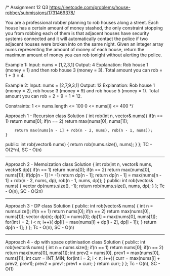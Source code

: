 /*
Assignment 12 Q3
https://leetcode.com/problems/house-robber/submissions/1731469378/

You are a professional robber planning to rob houses along a street. Each house has a certain amount of money stashed, the only constraint stopping you from robbing each of them is that adjacent houses have security systems connected and it will automatically contact the police if two adjacent houses were broken into on the same night.
Given an integer array nums representing the amount of money of each house, return the maximum amount of money you can rob tonight without alerting the police.

Example 1:
Input: nums = [1,2,3,1]
Output: 4
Explanation: Rob house 1 (money = 1) and then rob house 3 (money = 3).
Total amount you can rob = 1 + 3 = 4.

Example 2:
Input: nums = [2,7,9,3,1]
Output: 12
Explanation: Rob house 1 (money = 2), rob house 3 (money = 9) and rob house 5 (money = 1).
Total amount you can rob = 2 + 9 + 1 = 12.
 
Constraints:
1 <= nums.length <= 100
0 <= nums[i] <= 400
*/

Approach 1 - Recursion
class Solution {
    int rob(int n, vector<int>& nums){
        if(n == 1) return nums[0];
        if(n == 2) return max(nums[0], nums[1]);

        return max(nums[n - 1] + rob(n - 2, nums), rob(n - 1, nums));
    }
public:
    int rob(vector<int>& nums) {
        return rob(nums.size(), nums);
    }
};
TC - O(2^n), SC - O(n)

--------------------------------------------------------------------------------------------------------------------------------------------

Approach 2 - Memoization
class Solution {
    int rob(int n, vector<int>& nums, vector<int>& dp){
        if(n == 1) return nums[0];
        if(n == 2) return max(nums[0], nums[1]);
        if(dp[n - 1] != -1) return dp[n - 1];
        return dp[n - 1] = max(nums[n - 1] + rob(n - 2, nums, dp), rob(n - 1, nums, dp));
    }
public:
    int rob(vector<int>& nums) {
        vector<int> dp(nums.size(), -1);
        return rob(nums.size(), nums, dp);
    }
};
Tc - O(n), SC - O(2n)

--------------------------------------------------------------------------------------------------------------------------------------------

Approach 3 - DP
class Solution {
public:
    int rob(vector<int>& nums) {
        int n = nums.size();
        if(n == 1) return nums[0];
        if(n == 2) return max(nums[0], nums[1]);
        vector<int> dp(n);
        dp[0] = nums[0];
        dp[1] = max(nums[0], nums[1]);
        for(int i = 2; i < n; i++){
            dp[i] = max(nums[i] + dp[i - 2], dp[i - 1]);
        }
        return dp[n - 1];
    }
};
Tc - O(n), SC - O(n)

--------------------------------------------------------------------------------------------------------------------------------------------

Approach 4 - dp with space optimisation
class Solution {
public:
    int rob(vector<int>& nums) {
        int n = nums.size();
        if(n == 1) return nums[0];
        if(n == 2) return max(nums[0], nums[1]);
        int prev2 = nums[0], prev1 = max(nums[0], nums[1]);
        int curr = INT_MIN;
        for(int i = 2; i < n; i++){
            curr = max(nums[i] + prev2, prev1);
            prev2 = prev1;
            prev1 = curr;
        }
        return curr;
    }
};
Tc - O(n), SC - O(1)